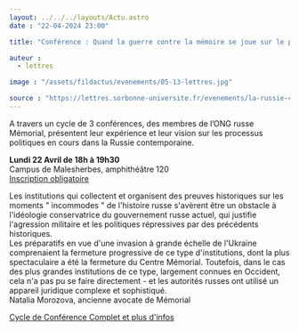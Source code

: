 ```yaml
---
layout: ../../../layouts/Actu.astro
date : "22-04-2024 23:00"

title: "Conférence : Quand la guerre contre la mémoire se joue sur le plan législatif"

auteur :
  - lettres

image : "/assets/fildactus/evenements/05-13-lettres.jpg"

source : "https://lettres.sorbonne-universite.fr/evenements/la-russie-contemporaine-mode-d-emploi"
---
```


A travers un cycle de 3 conférences, des membres de l’ONG russe Mémorial, présentent leur expérience et leur vision sur les processus politiques en cours dans la Russie contemporaine.

__Lundi 22 Avril  de 18h à 19h30__  
Campus de Malesherbes, amphithéâtre 120  
[Inscription obligatoire](https://www.billetweb.fr/conference-morozova)

Les institutions qui collectent et organisent des preuves historiques sur les moments " incommodes " de l'histoire russe s'avèrent être un obstacle à l'idéologie conservatrice du gouvernement russe actuel, qui justifie l'agression militaire et les politiques répressives par des précédents historiques.  
Les préparatifs en vue d'une invasion à grande échelle de l'Ukraine comprenaient la fermeture progressive de ce type d'institutions, dont la plus spectaculaire a été la fermeture du Centre Mémorial. Toutefois, dans le cas des plus grandes institutions de ce type, largement connues en Occident, cela n'a pas pu se faire directement - et les autorités russes ont utilisé un appareil juridique complexe et sophistiqué.  
Natalia Morozova, ancienne avocate de Mémorial

[Cycle de Conférence Complet et plus d'infos](https://lettres.sorbonne-universite.fr/evenements/la-russie-contemporaine-mode-d-emploi)